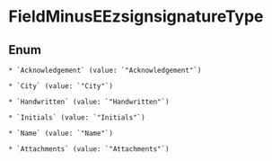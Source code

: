 
# FieldMinusEEzsignsignatureType

## Enum


    * `Acknowledgement` (value: `"Acknowledgement"`)

    * `City` (value: `"City"`)

    * `Handwritten` (value: `"Handwritten"`)

    * `Initials` (value: `"Initials"`)

    * `Name` (value: `"Name"`)

    * `Attachments` (value: `"Attachments"`)



